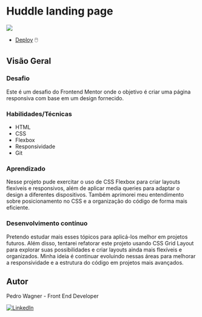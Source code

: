 # Huddle landing page
![](/design/huddle-landing-page-mockup2.png)

<!-- ### Links -->
<!-- - [Solution]() -->
- [Deploy](https://your-live-site-url.com) 🖱️

## Visão Geral

### Desafio

Este é um desafio do Frontend Mentor onde o objetivo é criar uma página responsiva com base em um design fornecido.

### Habilidades/Técnicas

- HTML
- CSS
- Flexbox
- Responsividade
- Git

### Aprendizado

Nesse projeto pude exercitar o uso de CSS Flexbox para criar layouts flexíveis e responsivos, além de aplicar media queries para adaptar o design a diferentes dispositivos. Também aprimorei meu entendimento sobre posicionamento no CSS e a organização do código de forma mais eficiente.

### Desenvolvimento contínuo

Pretendo estudar mais esses tópicos para aplicá-los melhor em projetos futuros. Além disso, tentarei refatorar este projeto usando CSS Grid Layout para explorar suas possibilidades e criar layouts ainda mais flexíveis e organizados. Minha ideia é continuar evoluindo nessas áreas para melhorar a responsividade e a estrutura do código em projetos mais avançados.

## Autor

Pedro Wagner - Front End Developer

[![LinkedIn](https://img.shields.io/badge/LinkedIn-Perfil-blue?style=flat&logo=linkedin&logoColor=white)](https://www.linkedin.com/in/pedrowagnerdev/)
